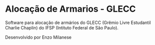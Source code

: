 # Alocação de Armarios - GLECC
Software para alocação de armários do GLECC (Grêmio Livre Estudantil Charlie Chaplin) do IFSP (Intituto Federal de São Paulo).

Desenvolvido por Enzo Milanese
